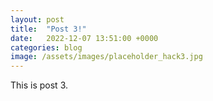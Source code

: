 ```yaml
---
layout: post
title:  "Post 3!"
date:   2022-12-07 13:51:00 +0000
categories: blog
image: /assets/images/placeholder_hack3.jpg
---
```

This is post 3.
